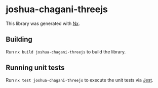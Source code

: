 # joshua-chagani-threejs

This library was generated with [Nx](https://nx.dev).

## Building

Run `nx build joshua-chagani-threejs` to build the library.

## Running unit tests

Run `nx test joshua-chagani-threejs` to execute the unit tests via [Jest](https://jestjs.io).

